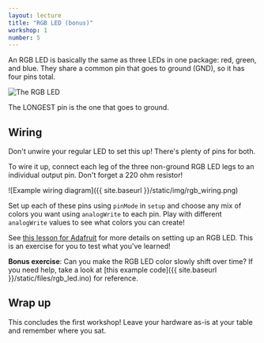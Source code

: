 ```yaml
---
layout: lecture
title: "RGB LED (bonus)"
workshop: 1
number: 5
---
```


An RGB LED is basically the same as three LEDs in one package: red, green,
and blue. They share a common pin that goes to ground (GND), so it has four
pins total.

![The RGB LED](https://upload.wikimedia.org/wikipedia/commons/thumb/f/f1/RGB_LED.jpg/320px-RGB_LED.jpg)

The LONGEST pin is the one that goes to ground.

## Wiring

Don't unwire your regular LED to set this up! There's plenty of pins for both.

To wire it up, connect each leg of the three non-ground RGB LED legs to an
individual output pin. Don't forget a 220 ohm resistor!

![Example wiring diagram]({{ site.baseurl }}/static/img/rgb_wiring.png)

Set up each of these pins using `pinMode` in `setup` and choose any mix of
colors you want using `analogWrite` to each pin. Play with different
`analogWrite` values to see what colors you can create!

See [this lesson for Adafruit][adafruit] for more details on setting up an RGB LED.
This is an exercise for you to test what you've learned!

**Bonus exercise**: Can you make the RGB LED color slowly shift over time? If you need help, take a look at [this example code]({{ site.baseurl }}/static/files/rgb_led.ino) for reference.

## Wrap up

This concludes the first workshop! Leave your hardware as-is at your table
and remember where you sat.

[adafruit]: https://learn.adafruit.com/adafruit-arduino-lesson-3-rgb-leds